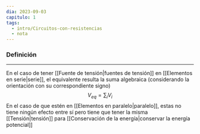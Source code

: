 ```yaml
---
dia: 2023-09-03
capitulo: 1
tags:
  - intro/Circuitos-con-resistencias
  - nota
---
```

### Definición
---
En el caso de tener [[Fuente de tensión|fuentes de tensión]] en [[Elementos en serie|serie]], el equivalente resulta la suma algebraica (considerando la orientación con su correspondiente signo) $$ V_{eq} = \sum_i V_i $$
En el caso de que estén en [[Elementos en paralelo|paralelo]], estas no tiene ningún efecto entre sí pero tiene que tener la misma [[Tensión|tensión]] para [[Conservación de la energía|conservar la energía potencial]]